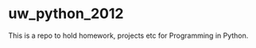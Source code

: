 uw_python_2012
==============
This is a repo to hold homework, projects etc for Programming in Python.
